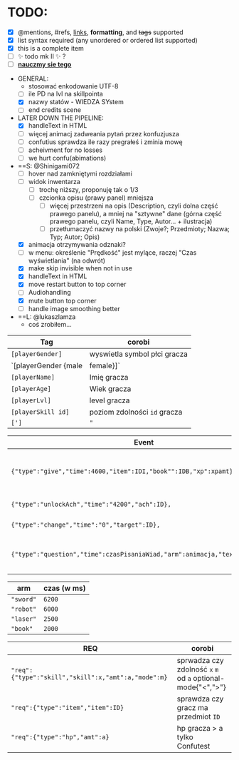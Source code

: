 
# TODO:
- [x] @mentions, #refs, [links](), **formatting**, and <del>tags</del> supported
- [x] list syntax required (any unordered or ordered list supported)
- [x] this is a complete item
- [ ] :sparkles: todo mk II :sparkles: ?
- [ ] [**nauczmy sie tego**](https://training.github.com/kit/downloads/github-git-cheat-sheet.pdf)
- GENERAL:
  - stosować enkodowanie UTF-8
  - [ ] ile PD na lvl na skillpointa
  - [x] nazwy statów - WIEDZA SYstem
  - [ ] end credits scene
- LATER DOWN THE PIPELINE:
  - [x] handleText in HTML
  - [ ] więcej animacj zadweania pytań przez konfuzjusza
  - [ ] confutius sprawdza ile razy pregrałeś i zminia mowę
  - [ ] acheivment for no losses
  - [ ] we hurt confu(abimations)
- ==S: @Shinigami072 
  - [ ] hover nad zamkniętymi rozdziałami
  - [ ] widok inwentarza
    - [ ] trochę niższy, proponuję tak o 1/3
    - [ ] czcionka opisu (prawy panel) mniejsza
	  - [ ] więcej przestrzeni na opis (Description, czyli dolna część prawego panelu), a mniej na "sztywne" dane (górna część prawego panelu, czyli Name, Type, Autor... + ilustracja)
	  - [ ] przetłumaczyć nazwy na polski (Zwoje?; Przedmioty; Nazwa; Typ; Autor; Opis)
  - [x] animacja otrzymywania odznaki?
  - [ ] w menu: określenie "Prędkość" jest mylące, raczej "Czas wyświetlania" (na odwrót)
  - [x] make skip invisible when not in use
  - [x] handleText in HTML
  - [x] move restart button to top corner
  - [ ] Audiohandling
  - [x] mute button top corner
  - [ ] handle image smoothing better
- ==L: @lukaszlamza
  - coś zrobiłem...

Tag|corobi
---|---
`[playerGender]` | wyswietla symbol płci gracza
`[playerGender {male|female}]` | zmaina tekstu w zalożności od płci gracza 
`[playerName]` | Imię gracza
`[playerAge]` | Wiek gracza
`[playerLvl]` | level gracza
`[playerSkill id]`| poziom zdolności `id` gracza 
`[']`| `"`

Event|corobi
---|---
`{"type":"give","time":4600,"item":IDI,"book"":IDB,"xp":xpamt},` | daj graczowi Item `IDI`, książkę `IDB`, `xpamt` Doświadczenia
`{"type":"unlockAch","time":"4200","ach":ID},` | odblokuj osiągnięcie `ID`
`{"type":"change","time":"0","target":ID},`| przeskocz do sceny `ID`
`{"type":"question","time":czasPisaniaWiad,"arm":animacja,"text":pytanie},`| zadaje pytanie z animacją (patrz tabela poniżej)

arm|czas (w ms)
---|---
`"sword"`|`6200`
`"robot"`|`6000`
`"laser"`|`2500`
`"book"`|`2000`

REQ|corobi
---|---
`"req":{"type":"skill","skill":x,"amt":a,"mode":m}`| sprwadza czy zdolność `x` `m` od `a` optional-mode{"<",">"}
`"req":{"type":"item","item":ID}`| sprawdza czy gracz ma przedmiot `ID`
`"req":{"type":"hp","amt":a}`| hp gracza > a tylko Confutest






